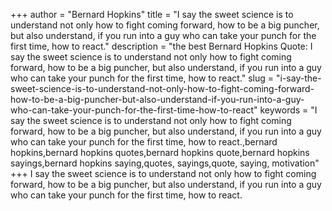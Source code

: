 +++
author = "Bernard Hopkins"
title = "I say the sweet science is to understand not only how to fight coming forward, how to be a big puncher, but also understand, if you run into a guy who can take your punch for the first time, how to react."
description = "the best Bernard Hopkins Quote: I say the sweet science is to understand not only how to fight coming forward, how to be a big puncher, but also understand, if you run into a guy who can take your punch for the first time, how to react."
slug = "i-say-the-sweet-science-is-to-understand-not-only-how-to-fight-coming-forward-how-to-be-a-big-puncher-but-also-understand-if-you-run-into-a-guy-who-can-take-your-punch-for-the-first-time-how-to-react"
keywords = "I say the sweet science is to understand not only how to fight coming forward, how to be a big puncher, but also understand, if you run into a guy who can take your punch for the first time, how to react.,bernard hopkins,bernard hopkins quotes,bernard hopkins quote,bernard hopkins sayings,bernard hopkins saying,quotes, sayings,quote, saying, motivation"
+++
I say the sweet science is to understand not only how to fight coming forward, how to be a big puncher, but also understand, if you run into a guy who can take your punch for the first time, how to react.
